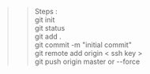 >>Steps :  <br>
git init <br>
git status <br>
git add . <br>
git commit -m "initial commit" <br>
git remote add origin < ssh key > <br>
git push origin master or --force  <br>
